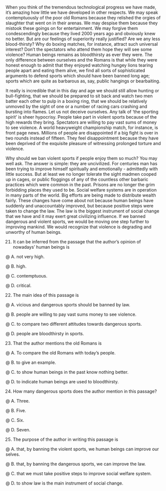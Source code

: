   
  When you think of the tremendous technological progress we have made, it’s amazing how little we have developed in other respects. We may speak contemptuously of the poor old Romans because they relished the orgies of slaughter that went on in their arenas. We may despise them because they mistook these goings on for entertainment. We may forgive them condescendingly because they lived 2000 years ago and obviously knew no better. But are our feelings of superiority really justified? Are we any less blood-thirsty? Why do boxing matches, for instance, attract such universal interest? Don’t the spectators who attend them hope they will see some violence? Human beings remains as bloodthirsty as ever they were. The only difference between ourselves and the Romans is that while they were honest enough to admit that they enjoyed watching hungey lions tearing people apart and eating them alive, we find all sorts of sophisticated arguments to defend sports which should have been banned long age; sports which are quite as barbarous as, say, public hangings or bearbaiting.


  It really is incredible that in this day and age we should still allow hunting or bull-fighting, that we should be prepared to sit back and watch two men batter each other to pulp in a boxing ring, that we should be relatively unmoved by the sight of one or a number of racing cars crashing and bursting into flames. Let us not deceive ourselves. Any talk of ‘the sporting spirit’ is sheer hypocrisy. People take part in violent sports because of the high rewards they bring. Spectators are willing to pay vast sums of money to see violence. A world heavyweight championship match, for instance, is front page news. Millions of people are disappointed if a big fight is over in two rounds instead of fifteen. They feel disappointment because they have been deprived of the exquisite pleasure of witnessing prolonged torture and violence.


  Why should we ban violent sports if people enjoy them so much? You may well ask. The answer is simple: they are uncivilized. For centuries man has been trying to improve himself spiritually and emotionally - admittedly with little success. But at least we no longer tolerate the sight madmen cooped up in cages, or public floggings of any of the countless other barbaric practices which were common in the past. Prisons are no longer the grim forbidding places they used to be. Social welfare systems are in operation in many parts of the world. Big efforts are being made to distribute wealth fairly. These changes have come about not because human beings have suddenly and unaccountably improved, but because positive steps were taken to change the law. The law is the biggest instrument of social change that we have and it may exert great civilizing influence. If we banned dangerous and violent sports, we would be moving one step further to improving mankind. We would recognize that violence is degrading and unworthy of human beings.
  
  
  
  21. It can be inferred from the passage that the author’s opinion of nowadays’ human beings is
  
  @[](a|a) A. not very high.
  
  @[](b|a) B. high.
  
  @[](c|a) C. contemptuous.
  
  @[](d|a) D. critical.
  
  
  22. The main idea of this passage is
  
  @[](a|a) A. vicious and dangerous sports should be banned by law.
  
  @[](b|a) B. people are willing to pay vast sums money to see violence.
  
  @[](c|a) C. to compare two different attitudes towards dangerous sports.
  
  @[](d|a) D. people are bloodthirsty in sports.
  
  
  23. That the author mentions the old Romans is
  
  @[](a|d) A. To compare the old Romans with today’s people.
  
  @[](b|d) B. to give an example.
  
  @[](c|d) C. to show human beings in the past know nothing better.
  
  @[](d|d) D. to indicate human beings are used to bloodthirsty.
  
  
  24. How many dangerous sports does the author mention in this passage?
  
  @[](a|b) A. Three.
  
  @[](b|b) B. Five.
  
  @[](c|b) C. Six.
  
  @[](d|b) D. Seven.
  
  
  25. The purpose of the author in writing this passage is
  
  @[](a|a) A. that, by banning the violent sports, we human beings can improve our selves.
  
  @[](b|a) B. that, by banning the dangerous sports, we can improve the law.
  
  @[](c|a) C. that we must take positive steps to improve social welfare system.
  
  @[](d|a) D. to show law is the main instrument of social change.
  
